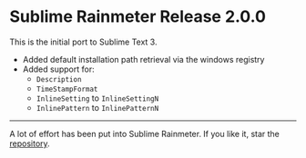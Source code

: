 # Sublime Rainmeter Release 2.0.0

This is the initial port to Sublime Text 3.

* Added default installation path retrieval via the windows registry
* Added support for:
    * `Description`
    * `TimeStampFormat`
    * `InlineSetting` to `InlineSettingN`
    * `InlinePattern` to `InlinePatternN`

---

A lot of effort has been put into Sublime Rainmeter. If you like it, star the [repository](https://github.com/thatsIch/sublime-rainmeter).
